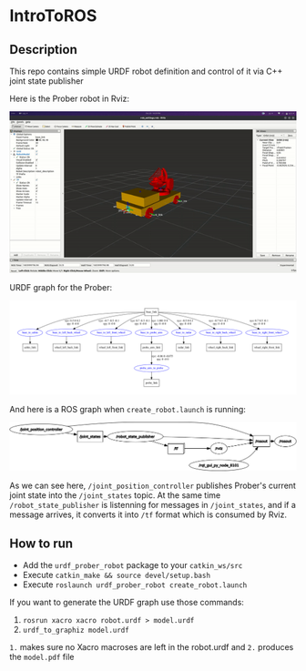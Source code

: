# IntroToROS

## Description

This repo contains simple URDF robot definition and control of it via C++ joint state publisher

Here is the Prober robot in Rviz:

![Prober in Rviz](images/prober.gif)

URDF graph for the Prober:

![Prober URDF graph](images/prober_graph.png)

And here is a ROS graph when `create_robot.launch` is running:

![ROS graph](images/ros_graph.png)

As we can see here, `/joint_position_controller` publishes Prober's current joint state into the `/joint_states` topic. At the same time `/robot_state_publisher` is listenning for messages in `/joint_states`, and if a message arrives, it converts it into `/tf` format which is consumed by Rviz.

## How to run

- Add the `urdf_prober_robot` package to your `catkin_ws/src`
- Execute `catkin_make && source devel/setup.bash`
- Execute `roslaunch urdf_prober_robot create_robot.launch`

If you want to generate the URDF graph use those commands:

1. `rosrun xacro xacro robot.urdf > model.urdf`
2. `urdf_to_graphiz model.urdf`

`1.` makes sure no Xacro macroses are left in the robot.urdf and `2.` produces the `model.pdf` file
